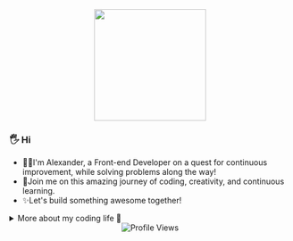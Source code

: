 <div align="center">
  <img src="https://media.tenor.com/-hWWcfwUzTAAAAAi/when-you.gif" width="200"/>
</div>

### 🖐️ Hi

- 👨‍💻I'm Alexander, a Front-end Developer on a quest for continuous improvement, while solving problems along the way! </br>
- 🤝Join me on this amazing journey of coding, creativity, and continuous learning. </br>
- ✨Let's build something awesome together!

 <details>
  <summary> More about my coding life 🚀 </summary>

### Navigation

- [About Me](#about-me-)
- [Technology Stack](#technology-stack-)
- [How to reach me](#how-to-reach-me-)

---

<div align="center">
  <img src="https://media.tenor.com/vZZEPrwfe6AAAAAi/happy-amine.gif" width="200"/> </br>
</div>

### About Me :

- :man_technologist: I am a Front-end developer looking for new experiences and professional growth.
- :electron: I am currently actively learning React/TypeScript to improve my development skills.
- :books: In my free time, I enjoy reading information security books as well as active spending time.
- :mortar_board: Holder of a JavaScript certification, showcasing proficiency in fundamental web development.

 <details>
  <summary> Click here to view JS certification </summary>
 </br>
   
  <div align="center">
    <img src="https://i.ibb.co/sbjLfCs/IMG-6411.png"/> </br>
  </div>
 </details>
 
---

<div align="center">
  <img src="https://media.tenor.com/yS3AotsDZmgAAAAi/animation-boy.gif" width="200"/> </br>
</div>

### Technology Stack :

<div>
  <img src="https://www.svgrepo.com/show/349402/html5.svg" title="HTML5" alt="HTML" width="45" height="45"/>
  <img src="https://www.svgrepo.com/show/349330/css3.svg"  title="CSS3" alt="CSS" width="45" height="45"/>
  <img src="https://www.svgrepo.com/show/349502/sass.svg" title="Sass" **alt="Sass" width="45" height="45"/>
  <img src="https://www.svgrepo.com/show/355081/js.svg" title="JavaScript" alt="JavaScript" width="45" height="45"/>
  <img src="https://www.svgrepo.com/show/452242/jquery.svg" title="Jquery" alt="Jquery" width="45" height="45"/>
  <img src="https://www.svgrepo.com/show/354259/react.svg" title="React" **alt="React" width="45" height="45"/>
  <img src="https://www.svgrepo.com/show/354007/lodash.svg" title="Lodash" alt="Lodash" width="45" height="45"/>
  <img src="https://www.svgrepo.com/show/331724/github-code-source.svg" title="Git" **alt="Git" width="45" height="45"/>
  <img src="https://www.svgrepo.com/show/303440/gulp-logo.svg" title="Gulp" **alt="Gulp" width="45" height="45"/>
  <img src="https://www.svgrepo.com/show/354987/figma.svg" title="Figma" **alt="Figma" width="45" height="45"/>
  <img src="https://www.svgrepo.com/show/475668/photoshop-color.svg" title="Photoshop" **alt="Photoshop" width="45" height="45"/>
</div>

### My Github Stats :

  <img height=200 src="https://github-readme-stats.vercel.app/api/top-langs/?username=poltoratskyi&hide=c%23" alt="Language used" />
 
---

<div align="center">
  <img src="https://media.tenor.com/7Hu7qzFdgxQAAAAi/okay.gif" width="200"/>
 </div>

### How to reach me :

 <details>
  <summary>Email </summary>
 </br>
   
  poltoratskyialexander@gmail.com
 </details>

  <details>
  <summary>SimpleX Chat </summary>
 </br>
   
  <a href="https://simplex.chat/contact#/?v=1-4&smp=smp%3A%2F%2FZKe4uxF4Z_aLJJOEsC-Y6hSkXgQS5-oc442JQGkyP8M%3D%40smp17.simplex.im%2FzBpStVueK_9NcNKGgWWZuAw4EuibJks7%23%2F%3Fv%3D1-2%26dh%3DMCowBQYDK2VuAyEAzFBHs6ZksFf4chVCsrjlbqNb1HoVra57zWxeCdnjMUI%253D%26srv%3Dogtwfxyi3h2h5weftjjpjmxclhb5ugufa5rcyrmg7j4xlch7qsr5nuqd.onion">
<img src="https://img.shields.io/badge/SimpleX_Chat-%231877F2.svg?style=for-the-badge&logo=simplelogin&logoColor=white" alt="SimpleX Chat"/>
  </a>
 </details>

 <details>
  <summary>PGP Public Key - optional </summary>
  <br/>

```

-----BEGIN PGP PUBLIC KEY BLOCK-----

mQINBGWfE+IBEADG7HqH4OzmS1EhYgRphUiYjyrgiLewhRgaoo7mKoyOaPtdyVAY
D5HFEkSj2Icsl8VFms0zRhKTnnlCOCma7KRY31B3oYVKBy2CI7hmJFjU+Pc3GVsS
C1gJhzECrsekDdoRt+Qi0f3OsY176YyIobYHXMOJhlWLdx+HAqkNB6J56f5s5mEV
31/ZPoOCrX7oe1Ew0DJH8PNS8y/886FvBOoGqiW4ZVF3kBWUTL1gAq+WnwVwJxhx
UNnt1muj90U/t+kLflpLB0JYWJR+MmiI+XYvkgpaz1VObpzJQo4ya6syZwH7zv8t
3WuiPpqxfEqnlxRDn+UG4z8EginCAAeXvlWipaojiJBCEe5EV6MHtX5o+jkiJe7z
Gp4JMlnR73kKUvAfODuYrPGcSSZaj34l+mnFIrsqT7t4tngXg9P+tXakGDN4EO4Y
u2aYCXG04Ff040IDd0l2HZtT6sbO5Qi+dCsxZcsTJLWyA9v2dWai7J9YIbUbRCCL
XmmDl8Bs/VdzHdET+tlP2Rdh9/ohaayV0241ytgRWl0psfgdz6abJKgF6FSzc9uh
CSQZlJ+FXHdTuO4ANaIaiWnW8CiHNETvWv6ukDz3bldbRtJh003/HBXTKaCzDJDB
Oj1NnruxEUp8am8PZYiGLsh74eys+Lkz106E4xRJj1IFKV3NYx64C5lm1wARAQAB
tBthbW5lc2lhIDxhbW5lc2lhQGdtYWlsLmNvbT6JAlcEEwEIAEEWIQRNqBzSz9NM
IUGNyrPTmGTOYUPfqQUCZZ8T4gIbAwUJBaRCvgULCQgHAgIiAgYVCgkICwIEFgID
AQIeBwIXgAAKCRDTmGTOYUPfqbr2D/9QEBpY5BQGBWugBAhwoSGMew91rkeIohva
jbE5VoIsqjSZUvacSxQPZffglbBL1haM7CiNE6uJEBD/vnSMjnVczG3gPBbvAElM
xcm05fX7ajs5KPd6V88vJAR7X1elMgTofUytroK7xGNNhtg7k4P7OO09cQbhN3hI
oN5tAXsA6BCWWFB9dXZHKYFRzIV64C1tQrqcUA2nk6bczCwaqKpEIaMH2p1u2S2X
gTDgWWZAZjOo/enjob2U++aT7ybhMfTtJPCqX8eqQR34pFGjJ4YrdcmdsBvmOpSi
tuQB/kyCXwOFwCtOfTpq7Mh7vFTdHL7FPBvK8bZKsEb1V88r6UfzYPvgtNTg6a6I
U2hs5TZ2c4tRM1FRjSkp0ReMUHWpF5MDKNrjZxW/afoNqA/Fy5Wol5C3ANgYY2y6
pl94Hffds7nhswdu1FVeDnKQrgjRAwZoh05eovT1MkxvIPa7F5tL/atdappobBgy
5VhuqeOFX6mIWAoUSUPTyKOSCtZ37oeiVRCcqUU9rqpOFO6lAY/gud4jafb0iCep
W/5GSuODkED2wIzY2Plqtfl6dJW1PUvEbHwt0xqe60tuXeiQcuE9A6YlDGQE+UGp
/s8251xHXEpcN1KUxjn4hzTbcKuyxUhtsEHKVcTO8am0fionNNco4AYBrm9fpWN9
nvA2b4x7xbkCDQRlnxPiARAAoLGqU7gH/D6k2W/hfIQ6qdukoOKweCfMrTaqJoKt
Of18Ig2mPA9XVXsjoH8JlFpAXlVxxIppefmMQ+f6f5Dw+aCy8m4q1VcAp/jTOAJw
uWInXOFZdGVQmeqE35gvlHJ7GJCgvJl4F3x2ipJ4tTUj9UG6aX/kVE7yb2wV/u7u
YRwK1ffmYTr+lY/9C1nd6AS8VcsZjb4B4bSIXXjUd6N9u024APn343qzjmqNEEMt
77uKgiJWhTGEx+t0pKq3QQj42PJ5RsuSPTU5zppx0+N+bqOupthrPEG6dk2oU8Ng
h/7epc+MS4knIaots/dWPJRLuEcqlCcqIermb4DdZ3wrHIWCiK8a1613dzVhqJg+
Q6fNhOEV28xhpYmpFzsVw7lRqxjllLaTwK1m7SAsbM4qdrCPxWaQSts4Q+dnQWE0
lKJ/72EkLupQKaDKFaIdmhlVoccj2nB9EVffkVhlK24FVs1nzos9I6MVTlBfepPu
k4Tu+yQAzugo5VtRDw/ju6J2i9QE1FIkxIsjO24L2YohhP5zbFSLW1XlnK+EiSeQ
Wn9ubqZ+XNjHXpyhXiENN7LMstQhWSn/G/fWLrYKFOs3Y9WzgBqGSm14hoWK1oNl
xBsvpqUV0EqU9vjw3VeSlxkwCZHMRzHe7S/VCifm4lWMPD/LZYLRgATI6GHtzsly
AfEAEQEAAYkCPAQYAQgAJhYhBE2oHNLP00whQY3Ks9OYZM5hQ9+pBQJlnxPiAhsM
BQkFpEK+AAoJENOYZM5hQ9+povgQAJrU8zt5C5Y7UbWdowtTdS29z7wSBho2XhNf
nNcE+/1lWMKHm2XblhXa7TZtJrrlBLe0xfVcEJCrL8DpEPwmFIak/IdnCKqJin92
9CbihFc9VPSpkeRbf7FAKGFKPBM44+Tpn9cEhYeRk6bC+cBLu8vVuC9ieDL+gc72
OJHiDP0DEYoIn1smtx+s3g7mxc/LKnQO8ctrR+7sg/o2E3OxzMAfGfVCWaW4wBu6
8lG8XhAQJHNJRd8aqhZfo0+563xmgQruGAk6LlEBHSqHMh3lbIIV3vx8zLqA05I1
33rJeQMG81hcIdLJHpld0+ZC4nZeWqNg1oAswP93LdXCwEADqV+iJLMMc04PqNBZ
h4pITjSugyn+D1Uw6M6RE5HmN+i0By4E6SsLPWAtRRQjK2oE2ulioLE1C6RUqp+P
ztL8E/3VGrC3A2BagbwexfSTRwfPoaEqjlsDkhrzZiIQU0IkOfpS95GJCNWeRw2n
3ROBZa0sJeuttMw1bigSDuq0v/JOlxop9avyrXiGs93cIcnhymK3Sa3IXNs1eV2I
L8AUCOFwz4wXgMyEpFuIBKLO+sULWsmX6SkjbxohgVZgJB2e4FtMs2fJ1mk93j64
rLiy3OIXig8K+cbX+pDafJVh+4wUOYdow1jXdD8DsVkZWeqsuZEpHFn4NFzeJlZ6
a8inoh+A
=OVGZ

-----END PGP PUBLIC KEY BLOCK-----

```

</details>

<details>
  <summary>SSH Public Key - optional</summary>
  <br/>

```

-----BEGIN PUBLIC KEY-----

MIIIIjANBgkqhkiG9w0BAQEFAAOCCA8AMIIICgKCCAEAvlIgVt2OrI4sFT+QzITF
RrrOxvUzXvd3SIUsmAUd7qe+oLyBBV6JOnBcy0bW5mCPii8cjchbQPHvFbAxCUdp
Q0Hzlslcjhq/8XhL/7RoDuHc7KxXFEc5Ybmk/CQEZQ/FDFcMG0Q7c9MMbgdOBSgg
Yf6svFWB82PLrAO1+jqpCTmRwqstw3EiITl/mrR6wF3LN8VgX1AL9t1z0Wsn6LhS
vI4fwnre7VQBBy64bRzvYSlRRjBP0eHGiOWSw3jxAqp+F/PJf2IDs/MSkIWlqaOE
3gY+b+qZOsIP430xdi77EVFsg/dAP78MkCazvtiVAUM1thJUAb37wnkrvQjUP4BZ
QqqyJfdmJZo3v0xMYmUGI2+oxLjq5IYRnmxVpnyQI1TCoYqtszT7lVh4A7WiqEPy
4oIqpFvoHCnHJqrDJ50R7KSePUPemWNjn0FDAtn2lFBBp0dZuo+03uPz7U0nsCi/
JPNrUwXhKXjcX7R7iNqp2eH8xlyXGAayS+yLxoZpkmizLmlP+X9sC+4V+m8FVNc2
kf11jg+wjPdrxY+Y1INLz5fdOACuDY5Rsx60b2cafUiP9lSm7JmBC09ds9WbgO2x
LEW9i8ipz25Y3KfjWBq5Bew69hNNMBxiokFIzdItcbqvjmWkGRyFsebKyaPC8rRH
6sEfqT/0xd7MXlVH/aQpWH2w/Qsb3FZAaV8+JQlDD0b+iIk8e4UYM9lJ0WfIaG6v
16w92q084InI2wksWOevKhVm+/kdYH4ymTFr+gOXE1Y9g/F34Y1tlH1HSy59XVYL
GwQpXCThQecabWZJiXusuhWrvQTHSP4VfMDf8kSXebNYk7by0ETSbs6PtZfnukov
7D7K9lPKIuIRt5h59TipmGXdyzKPSpmFubu62l9nSUtccZF0eob+VVOJam5X9r4Z
V5PqZZJKw36Hcsz7Cs8BQ9wt4B+acpxBfCc1LVJBKp+H7B0XSBzJleu0kRt463Km
j1sJWKrY1X0tdNAefLfH38kxyeinPwyyxJ9fiAnwNRcL4gylhp76vmZ7KjcdThXz
gphBiRRj6jd0oAnHm2OL4IsUyEGifv6bC3/rsPQb7ICsjRBajfJ8eWnuzI1ke+rJ
9mgz3e5hfZxAktaHj4aZi59FS3jXHKXbF+sdG2j3ehkCIJgoha3lwqEbYVJKdO+g
Xms53hbgNlxxH93rVLcJumOtHoRg6y5Y+sJOHtnu/tqwqJcR+l8tVhMZIYRwecZD
ALZ0tFS4U/ccK6g8aPeWGl1+A82/A2FMAyhugTjN2juXAWWTRwhRghNTzq/GyJJe
5b7S6/HmXkHv5ZLhUFNLyyVSwUpElm2rC3lLcyj8fRXsFNWnI7drv1/mQaXc7IA2
CxIfBSFQ+8h8Ca8m48od0VDTRfUgQrsN6sCHDpJ/vVFkn2udPW1sX0SVdN4bQSwJ
AQ96w3clEQ8n5OfKzapDpDYPyZiUhTd7aMHrsB/becpn8Kh0rPZ+QHGrLEZtaTsd
YUVq/yaneJOw17Jkb5bCBqqWlQ56zY7Kem0ND8s7hw8mzYC07tiofLGGRq678jTf
atvOKsBG8x/2JuSqUioinYCg9uu1cMi2KkuokZcY6y5UJfnje8UTxI1SvwwZT4cF
hjwHEiiD0N+8vGULAWx/kKNJxmhIt9P0W0w+xK9AHoYHKjFqw8qtiCyU/Njr0Ngv
JIX94A4Kf6yooOUzuNsYdLl1yWNURpv37Q6mv1mMQPyQuXBtRFlRySIpDJDF/5B4
kdd5WxN8Ozt8563siyAkD1b36Vv2OLRQWMcFq8cXTZj7FCFUCpejs+Jyw+BQZd2M
s/HKJma1U1R84Dt1luA98gLPLYqe3gxUJnB/hGsMk9X474hLd/zsLLrTQKvoPYe4
8TZBRzkoaql7CHqXGZJRUbE6nWtrPbSfRuKQV9zxMsU9z9MKs4ylh511d5DeOux/
++tfV6l2MgGErzlxNLXfJuV5tFVLgc50ZzAFF8lycEDqPnWe5BytnNiBeCLIidwL
+IQWxLsQbtvaPCJ3E39DGcH+EPncDZEvfuWXVkstv4XNwIiMFmkiQtdw++lzcnwB
V6wia5ODmwf7noRtKV9hCXD90uASJKygtz+Do0BmbKBixwEbhrixrUswm3NESbBv
lRy4Y/djgQNTG/8/byAEnKnmSf68NQrmiWskjtyKTgXxl27pLlCWBrtABNAXPcJO
fy1013ycXX/IIK4AftMsXqDGUYXOmIdkStLR2bGBh+ICPM4gNyeOcLV806qpkn2P
ATO14va7q//RTaGj2BbkdjFFPHu1tal3ynHUYOT5Zq7neROssszIvKQ17KS7NEpg
B7FZTeioFYd7B1K9d0wU7EF2kW5lUz50hKQep/pmDDhpT/Q4xivachwvPsdRFO0B
L2hTpcVHahL1GHST/AL7JZxvCNPDHehnoNdZ5arslhER7/EqvifrFBDy1Pptqx5l
kOl9XHB13u5DorG2MqbFt85y81cRybwBIJ6d8sXGbT4G38llh80ch51coOBYykPB
1Pq1mnC84W90LBVzp4EyTTiZzVsgvnGWaFRlatMtgDaJFMPyREI69FOKWQ7qoAXS
uHaHwjLwYE81vNf+wWgROWOHjU5+oMck04iRWtf7A29kpdFa+aexWPWNFnaj7Jp6
K9wliGaIJ1+LUgx4KrPzngZat9Zotdw+d1q0Rwm0sO/LMVA8Xvyx38Wn+FuE2NTZ
ytVAu0OnMB7jVvnhrdj94FECAwEAAQ==

-----END PUBLIC KEY-----

```

</details>
 
</details>

<div align="center">
  <img src="https://komarev.com/ghpvc/?username=poltoratskyi&style=flat-square&color=blue" alt="Profile Views"/>
</div>
